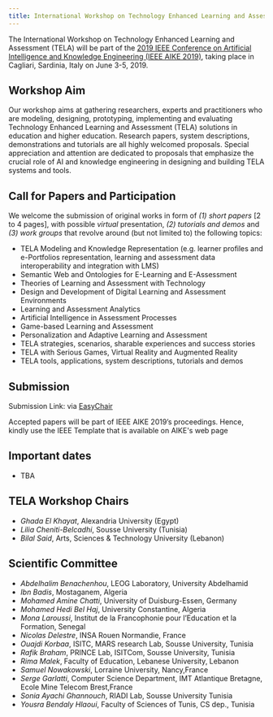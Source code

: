 ```yaml
---
title: International Workshop on Technology Enhanced Learning and Assessment (TELA)
---
```


The International Workshop on Technology Enhanced Learning and Assessment (TELA) will be part of the [2019 IEEE Conference on Artificial Intelligence and Knowledge Engineering (IEEE AIKE 2019)](http://www.ieee-aike.org/2019/), taking place in Cagliari, Sardinia, Italy on June 3-5, 2019.

## Workshop Aim
Our workshop aims at gathering researchers, experts and practitioners who are
modeling, designing, prototyping, implementing and evaluating Technology
Enhanced Learning and Assessment (TELA) solutions in education and higher
education. Research papers, system descriptions, demonstrations and tutorials
are all highly welcomed proposals. Special appreciation and attention are
dedicated to proposals that emphasize the crucial role of AI and knowledge
engineering in designing and building TELA systems and tools.

## Call for Papers and Participation

We welcome the submission of original works in form of *(1) short papers*  [2 to 4 pages],
with possible *virtual* presentation, *(2) tutorials and demos* and *(3) work groups* that
revolve around (but not limited to) the following topics:
 
 - TELA Modeling and Knowledge Representation (e.g. learner profiles and e-Portfolios representation, learning and assessment data interoperability and integration with LMS)
 - Semantic Web and Ontologies for E-Learning and E-Assessment
 - Theories of Learning and Assessment with Technology
 - Design and Development of Digital Learning and Assessment Environments
 - Learning and Assessment Analytics
 - Artificial Intelligence in Assessment Processes
 - Game-based Learning and Assessment
 - Personalization and Adaptive Learning and Assessment
 - TELA strategies, scenarios, sharable experiences and success stories
 - TELA with Serious Games, Virtual Reality and Augmented Reality
 - TELA tools, applications, system descriptions, tutorials and demos

## Submission 
Submission Link: via [EasyChair](https://easychair.org/conferences/?conf=tela19)

Accepted papers will be part of IEEE AIKE 2019’s proceedings.
Hence, kindly use the IEEE Template that is available on AIKE's web page

## Important dates
 - TBA

## TELA Workshop Chairs

 - *Ghada El Khayat*, Alexandria University (Egypt)
 - *Lilia Cheniti-Belcadhi*, Sousse University (Tunisia)
 - *Bilal Said*, Arts, Sciences & Technology University (Lebanon)

## Scientific Committee

  - *Abdelhalim Benachenhou*, LEOG Laboratory, University Abdelhamid
  - *Ibn Badis*, Mostaganem, Algeria
  - *Mohamed Amine Chatti*, University of Duisburg-Essen, Germany
  - *Mohamed Hedi Bel Haj*, University Constantine, Algeria
  - *Mona Laroussi*, Institut de la Francophonie pour l’Education et la Formation, Senegal
  - *Nicolas Delestre*, INSA Rouen Normandie, France
  - *Ouajdi Korbaa*, ISITC, MARS research Lab, Sousse University, Tunisia
  - *Rafik Braham*, PRINCE Lab, ISITCom, Sousse University, Tunisia
  - *Rima Malek*, Faculty of Education, Lebanese University, Lebanon
  - *Samuel Nowakowski*, Lorraine University, Nancy,France
  - *Serge Garlatti*, Computer Science Department, IMT Atlantique Bretagne, Ecole Mine Telecom Brest,France
  - *Sonia Ayachi Ghannouch*, RIADI Lab, Sousse University Tunisia
  - *Yousra Bendaly Hlaoui*, Faculty of Sciences of Tunis, CS dep., Tunisia


